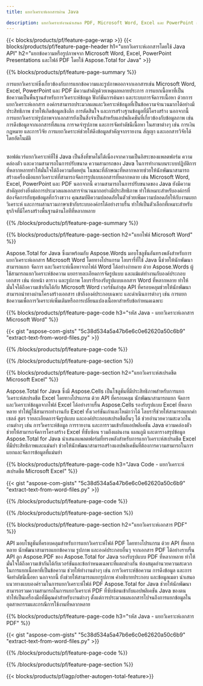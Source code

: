 ```yaml
---
title: แยกวิเคราะห์เอกสารผ่าน Java 

description: แยกวิเคราะห์งานนำเสนอ PDF, Microsoft Word, Excel และ PowerPoint ผ่านแอปพลิเคชัน Java ของคุณ แยกข้อความหรือรูปภาพได้อย่างง่ายดาย
---
```


{{< blocks/products/pf/feature-page-wrap >}}
{{< blocks/products/pf/feature-page-header h1="แยกวิเคราะห์เอกสารโดยใช้ Java API" h2="แยกข้อความหรือรูปภาพจาก Microsoft Word, Excel, PowerPoint Presentations และไฟล์ PDF โดยใช้ Aspose.Total for Java" >}}

{{% blocks/products/pf/feature-page-summary %}}

การแยกวิเคราะห์ซึ่งเกี่ยวข้องกับการแยกข้อความและรูปภาพออกจากเอกสารเช่น Microsoft Word, Excel, PowerPoint และ PDF มีความสำคัญด้วยเหตุผลหลายประการ การแยกเนื้อหาที่เป็นข้อความเป็นพื้นฐานสำหรับการวิเคราะห์ข้อมูล ฟังก์ชันการค้นหา และระบบการจัดการเนื้อหา ด้วยการแยกวิเคราะห์เอกสาร องค์กรสามารถประมวลผลและวิเคราะห์ข้อมูลที่เป็นข้อความจำนวนมากได้อย่างมีประสิทธิภาพ ช่วยให้เกิดข้อมูลเชิงลึก การตัดสินใจ และการสร้างฐานข้อมูลที่มีโครงสร้าง นอกจากนี้ การแยกวิเคราะห์รูปภาพจากเอกสารยังเป็นสิ่งจำเป็นสำหรับแอปพลิเคชันที่เกี่ยวข้องกับข้อมูลภาพ เช่น การดึงข้อมูลจากเอกสารที่สแกน การจดจำรูปภาพ และการจัดทำดัชนีเนื้อหา ในสาขาต่างๆ เช่น การเงิน กฎหมาย และการวิจัย การแยกวิเคราะห์ช่วยให้ดึงข้อมูลสำคัญจากรายงาน สัญญา และเอกสารวิจัยได้โดยอัตโนมัติ  <br /><br />

ซอฟต์แวร์แยกวิเคราะห์ที่ใช้ Java เป็นสิ่งที่ขาดไม่ได้เนื่องจากความเป็นอิสระของแพลตฟอร์ม ความคล่องตัว และความสามารถในการปรับขนาด ความสามารถของ Java ในการทำงานบนระบบปฏิบัติการที่หลากหลายทำให้มั่นใจได้ถึงความยืดหยุ่น ในขณะที่ลักษณะที่หลากหลายช่วยให้นักพัฒนาสามารถสร้างเครื่องมือแยกวิเคราะห์ที่สามารถจัดการรูปแบบเอกสารที่หลากหลาย เช่น Microsoft Word, Excel, PowerPoint และ PDF นอกจากนี้ ความสามารถในการปรับขนาดของ Java ยังมีความสำคัญอย่างยิ่งต่อการประมวลผลเอกสารจำนวนมากอย่างมีประสิทธิภาพ ทำให้เหมาะสำหรับองค์กรที่ต้องจัดการกับชุดข้อมูลที่กว้างขวาง คุณสมบัติความปลอดภัยในตัวช่วยเพิ่มความปลอดภัยให้กับงานแยกวิเคราะห์ และการผสานรวมภาษาเข้ากับระบบองค์กรได้อย่างราบรื่น ทำให้เป็นตัวเลือกที่เหมาะสำหรับธุรกิจที่มีโครงสร้างพื้นฐานด้านไอทีที่หลากหลาย

{{% /blocks/products/pf/feature-page-summary  %}}

{{% blocks/products/pf/feature-page-section  h2="แยกไฟล์ Microsoft Word" %}}

Aspose.Total for Java ซึ่งมาพร้อมกับ Aspose.Words มอบโซลูชันอันทรงพลังสำหรับการแยกวิเคราะห์เอกสาร Microsoft Word โดยทางโปรแกรม ไลบรารี่ที่ใช้ Java นี้ช่วยให้นักพัฒนาสามารถแยก จัดการ และวิเคราะห์เนื้อหาจากไฟล์ Word ได้อย่างง่ายดาย ด้วย Aspose.Words ผู้ใช้สามารถแยกวิเคราะห์ข้อความ แยกรายละเอียดการจัดรูปแบบ และแม้แต่ทำงานกับองค์ประกอบเอกสาร เช่น ย่อหน้า ตาราง และรูปภาพ ไลบรารีรองรับรูปแบบเอกสาร Word ที่หลากหลาย ทำให้มั่นใจได้ถึงความเข้ากันได้กับ Microsoft Word เวอร์ชันล่าสุด API ที่ครอบคลุมช่วยให้นักพัฒนาสามารถนำทางผ่านโครงสร้างเอกสาร เข้าถึงองค์ประกอบเฉพาะ และดำเนินการต่างๆ เช่น การแยกข้อความเพื่อการวิเคราะห์เพิ่มเติมหรือการเปลี่ยนแปลงเนื้อหาสำหรับข้อกำหนดเฉพาะ

{{% blocks/products/pf/feature-page-code h3="รหัส Java - แยกวิเคราะห์เอกสาร Microsoft Word" %}}

{{< gist "aspose-com-gists" "5c38d534a5a47b6e6c0e62620a50c6b9" "extract-text-from-word-files.py" >}}

{{% /blocks/products/pf/feature-page-code  %}}

{{% /blocks/products/pf/feature-page-section %}}

{{% blocks/products/pf/feature-page-section  h2="แยกวิเคราะห์สเปรดชีต Microsoft Excel" %}}

Aspose.Total for Java ซึ่งมี Aspose.Cells เป็นโซลูชันที่มีประสิทธิภาพสำหรับการแยกวิเคราะห์สเปรดชีต Excel โดยทางโปรแกรม ด้วย API ที่ครอบคลุม นักพัฒนาสามารถแยก จัดการ และวิเคราะห์ข้อมูลจากไฟล์ Excel ได้อย่างราบรื่น Aspose.Cells รองรับรูปแบบ Excel ที่หลากหลาย ทำให้ผู้ใช้สามารถทำงานกับ Excel ทั้งเวอร์ชันเก่าและใหม่กว่าได้ ไลบรารีช่วยให้สามารถแยกค่าเซลล์ สูตร รายละเอียดการจัดรูปแบบ และองค์ประกอบสเปรดชีตอื่นๆ ได้ ช่วยอำนวยความสะดวกในงานต่างๆ เช่น การวิเคราะห์ข้อมูล การรายงาน และการรวมเข้ากับแอปพลิเคชัน Java ความคล่องตัวช่วยให้สามารถจัดการโครงสร้าง Excel ที่ซับซ้อน รวมถึงแผ่นงาน แผนภูมิ และตารางสรุปข้อมูล Aspose.Total for Java นำเสนอแพลตฟอร์มที่ทรงพลังสำหรับการแยกวิเคราะห์สเปรดชีต Excel ที่มีประสิทธิภาพและแม่นยำ ช่วยให้นักพัฒนาสามารถสร้างแอปพลิเคชันที่ต้องการความสามารถในการแยกและจัดการข้อมูลที่แม่นยำ

{{% blocks/products/pf/feature-page-code h3="Java Code - แยกวิเคราะห์สเปรดชีต Microsoft Excel" %}}

{{< gist "aspose-com-gists" "5c38d534a5a47b6e6c0e62620a50c6b9" "extract-text-from-word-files.py" >}}

{{% /blocks/products/pf/feature-page-code  %}}

{{% /blocks/products/pf/feature-page-section %}}

{{% blocks/products/pf/feature-page-section  h2="แยกวิเคราะห์เอกสาร PDF" %}}

API มอบโซลูชันที่ครอบคลุมสำหรับการแยกวิเคราะห์ไฟล์ PDF โดยทางโปรแกรม ด้วย API ที่หลากหลาย นักพัฒนาสามารถแยกข้อความ รูปภาพ และองค์ประกอบอื่นๆ จากเอกสาร PDF ได้อย่างราบรื่น API ลูก Aspose.PDF ของ Aspose.Total for Java รองรับรูปแบบ PDF ที่หลากหลาย ทำให้มั่นใจได้ถึงความเข้ากันได้กับเวอร์ชันและข้อกำหนดเฉพาะที่แตกต่างกัน ห้องสมุดอำนวยความสะดวกในการแยกเนื้อหาที่เป็นข้อความ ช่วยให้ทำงานต่างๆ เช่น การวิเคราะห์ข้อความ การดึงข้อมูล และการจัดทำดัชนีเนื้อหา นอกจากนี้ ยังช่วยให้สามารถแยกรูปภาพ คำอธิบายประกอบ และข้อมูลเมตา นำเสนอแนวทางแบบองค์รวมในการแยกวิเคราะห์ไฟล์ PDF Aspose.Total for Java ช่วยให้นักพัฒนาสามารถรวมความสามารถในการแยกวิเคราะห์ PDF ที่ซับซ้อนเข้ากับแอปพลิเคชัน Java ของตน ทำให้เป็นเครื่องมือที่มีคุณค่าสำหรับงานต่างๆ ตั้งแต่การประมวลผลเอกสารไปจนถึงการแยกข้อมูลในอุตสาหกรรมและกรณีการใช้งานที่หลากหลาย

{{% blocks/products/pf/feature-page-code h3="รหัส Java - แยกวิเคราะห์เอกสาร PDF" %}}

{{< gist "aspose-com-gists" "5c38d534a5a47b6e6c0e62620a50c6b9" "extract-text-from-word-files.py" >}}

{{% /blocks/products/pf/feature-page-code  %}}

{{% /blocks/products/pf/feature-page-section %}}

{{< blocks/products/pf/agp/other-autogen-total-feature>}}